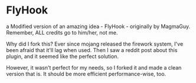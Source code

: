 # FlyHook
a Modified version of an amazing idea - FlyHook - originally by MagmaGuy.
Remember, ALL credits go to him/her, not me.

Why did I fork this?
Ever since mojang released the firework system, I've been afraid that it'll lag when used. Then I saw a reddit post about this plugin, and it seemed like the perfect solution. 

However, it wasn't perfect for my needs, so I forked it and made a clean version that is. It should be more efficient performance-wise, too.

